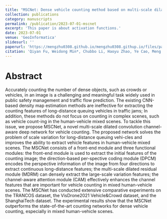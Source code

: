 ```yaml
---
title: "MSCNet: Dense vehicle counting method based on multi-scale dilated convolution channel-aware deep network"
collection: publications
category: manuscripts
permalink: /publication/2023-07-01-mscnet
excerpt: 'This paper is about activation functions.'
date: 2023-07-01
venue: 'GeoInformatica'
slidesurl: ''
paperurl: 'https://mengzhu0308.github.io/mengzhu0308.githup.io/files/papers/2023-07-01-mscnet.pdf'
citation: 'Qiyan Fu, Weidong Min*, Chubbo Li, Haoyu Zhao, Ye Cao, Meng Zhu. MSCNet: Dense vehicle counting method based on multi-scale dilated convolution channel-aware deep network. GeoInformatica, 2024, 28 (2): 245-269. DOI: 10.1007/s10707-023-00503-7.'
---
```


# Abstract

Accurately counting the number of dense objects, such as crowds or vehicles, in an image is a challenging and meaningful task widely used in public safety management and traffic flow prediction. The existing CNN-based density map estimation methods are ineffective for extracting the counting features of long-distance queuing vehicles in traffic jams; In addition, these methods do not focus on counting in complex scenes, such as vehicle count-ing in the human-vehicle mixed scenes. To tackle this issue, we propose MSCNet, a novel multi-scale dilated convolution channel-aware deep network for vehicle counting. The proposed network solves the problem of scale variation for long-distance queuing vehi-cles and improves the ability to extract vehicle features in human-vehicle mixed scenes. The MSCNet consists of a front-end module and three functional modules: the front-end module is used to extract the initial features of the counting image; the direction-based per-spective coding module (DPCM) encodes the perspective information of the image from four directions to extract continuous long-distance features; the multi-scale dilated residual module (MDRM) can densely extract the large-scale variation features; the channel-aware attention module (CAM) effectively enhances the channel features that are important for vehicle counting in mixed human-vehicle scenes. The MSCNet has conducted extensive comparative experiments on the TRANCOS dataset, the VisDrone2021 Vehicle&Crowd dataset, and the ShanghaiTech dataset. The experimental results show that the MSCNet outperforms the state-of-the-art counting networks for dense vehicle counting, especially in mixed human-vehicle scenes.
